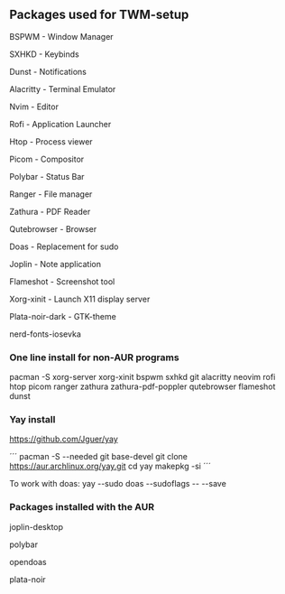 ## Packages used for TWM-setup

BSPWM - Window Manager

SXHKD - Keybinds

Dunst - Notifications

Alacritty - Terminal Emulator

Nvim - Editor

Rofi - Application Launcher

Htop - Process viewer

Picom - Compositor

Polybar - Status Bar

Ranger - File manager

Zathura - PDF Reader

Qutebrowser - Browser

Doas - Replacement for sudo

Joplin - Note application

Flameshot - Screenshot tool

Xorg-xinit - Launch X11 display server

Plata-noir-dark - GTK-theme

nerd-fonts-iosevka

### One line install for non-AUR programs

pacman -S xorg-server xorg-xinit bspwm sxhkd git alacritty neovim rofi htop picom ranger zathura zathura-pdf-poppler qutebrowser flameshot dunst

### Yay install
https://github.com/Jguer/yay

´´´
pacman -S --needed git base-devel
git clone https://aur.archlinux.org/yay.git
cd yay
makepkg -si
´´´

To work with doas:
yay --sudo doas --sudoflags -- --save

### Packages installed with the AUR

joplin-desktop

polybar

opendoas

plata-noir
